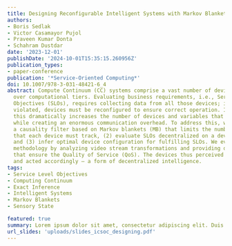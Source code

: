 ```yaml
---
title: Designing Reconfigurable Intelligent Systems with Markov Blankets
authors:
- Boris Sedlak
- Victor Casamayor Pujol
- Praveen Kumar Donta
- Schahram Dustdar
date: '2023-12-01'
publishDate: '2024-10-01T15:35:15.260956Z'
publication_types:
- paper-conference
publication: '*Service-Oriented Computing*'
doi: 10.1007/978-3-031-48421-6_4
abstract: Compute Continuum (CC) systems comprise a vast number of devices distributed
  over computational tiers. Evaluating business requirements, i.e., Service Level
  Objectives (SLOs), requires collecting data from all those devices; if SLOs are
  violated, devices must be reconfigured to ensure correct operation. If done centrally,
  this dramatically increases the number of devices and variables that must be considered,
  while creating an enormous communication overhead. To address this, we (1) introduce
  a causality filter based on Markov blankets (MB) that limits the number of variables
  that each device must track, (2) evaluate SLOs decentralized on a device basis,
  and (3) infer optimal device configuration for fulfilling SLOs. We evaluated our
  methodology by analyzing video stream transformations and providing device configurations
  that ensure the Quality of Service (QoS). The devices thus perceived their environment
  and acted accordingly – a form of decentralized intelligence.
tags:
- Service Level Objectives
- Computing Continuum
- Exact Inference
- Intelligent Systems
- Markov Blankets
- Sensory State

featured: true
summary: Lorem ipsum dolor sit amet, consectetur adipiscing elit. Duis posuere tellus ac convallis placerat. Proin tincidunt magna sed ex sollicitudin condimentum.
url_slides: 'uploads/slides_icsoc_designing.pdf'
---
```

